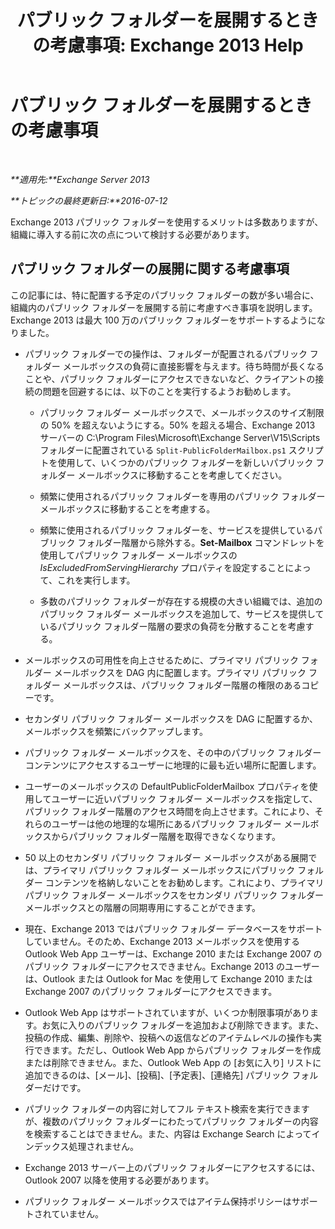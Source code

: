﻿---
title: 'パブリック フォルダーを展開するときの考慮事項: Exchange 2013 Help'
TOCTitle: パブリック フォルダーを展開するときの考慮事項
ms:assetid: 2e416eed-b88f-45db-a482-1232fd2610fa
ms:mtpsurl: https://technet.microsoft.com/ja-jp/library/Dn957481(v=EXCHG.150)
ms:contentKeyID: 64828586
ms.date: 04/24/2018
mtps_version: v=EXCHG.150
ms.translationtype: HT
---

# パブリック フォルダーを展開するときの考慮事項

 

_**適用先:**Exchange Server 2013_

_**トピックの最終更新日:**2016-07-12_

Exchange 2013 パブリック フォルダーを使用するメリットは多数ありますが、組織に導入する前に次の点について検討する必要があります。

## パブリック フォルダーの展開に関する考慮事項

この記事には、特に配置する予定のパブリック フォルダーの数が多い場合に、組織内のパブリック フォルダーを展開する前に考慮すべき事項を説明します。Exchange 2013 は最大 100 万のパブリック フォルダーをサポートするようになりました。

  - パブリック フォルダーでの操作は、フォルダーが配置されるパブリック フォルダー メールボックスの負荷に直接影響を与えます。待ち時間が長くなることや、パブリック フォルダーにアクセスできないなど、クライアントの接続の問題を回避するには、以下のことを実行するようお勧めします。
    
      - パブリック フォルダー メールボックスで、メールボックスのサイズ制限の 50% を超えないようにする。50% を超える場合、Exchange 2013 サーバーの C:\\Program Files\\Microsoft\\Exchange Server\\V15\\Scripts フォルダーに配置されている `Split-PublicFolderMailbox.ps1` スクリプトを使用して、いくつかのパブリック フォルダーを新しいパブリック フォルダー メールボックスに移動することを考慮してください。
    
      - 頻繁に使用されるパブリック フォルダーを専用のパブリック フォルダー メールボックスに移動することを考慮する。
    
      - 頻繁に使用されるパブリック フォルダーを、サービスを提供しているパブリック フォルダー階層から除外する。**Set-Mailbox** コマンドレットを使用してパブリック フォルダー メールボックスの *IsExcludedFromServingHierarchy* プロパティを設定することによって、これを実行します。
    
      - 多数のパブリック フォルダーが存在する規模の大きい組織では、追加のパブリック フォルダー メールボックスを追加して、サービスを提供しているパブリック フォルダー階層の要求の負荷を分散することを考慮する。

  - メールボックスの可用性を向上させるために、プライマリ パブリック フォルダー メールボックスを DAG 内に配置します。プライマリ パブリック フォルダー メールボックスは、パブリック フォルダー階層の権限のあるコピーです。

  - セカンダリ パブリック フォルダー メールボックスを DAG に配置するか、メールボックスを頻繁にバックアップします。

  - パブリック フォルダー メールボックスを、その中のパブリック フォルダー コンテンツにアクセスするユーザーに地理的に最も近い場所に配置します。

  - ユーザーのメールボックスの DefaultPublicFolderMailbox プロパティを使用してユーザーに近いパブリック フォルダー メールボックスを指定して、パブリック フォルダー階層のアクセス時間を向上させます。これにより、それらのユーザーは他の地理的な場所にあるパブリック フォルダー メールボックスからパブリック フォルダー階層を取得できなくなります。

  - 50 以上のセカンダリ パブリック フォルダー メールボックスがある展開では、プライマリ パブリック フォルダー メールボックスにパブリック フォルダー コンテンツを格納しないことをお勧めします。これにより、プライマリ パブリック フォルダー メールボックスをセカンダリ パブリック フォルダー メールボックスとの階層の同期専用にすることができます。

  - 現在、Exchange 2013 ではパブリック フォルダー データベースをサポートしていません。そのため、Exchange 2013 メールボックスを使用する Outlook Web App ユーザーは、Exchange 2010 または Exchange 2007 のパブリック フォルダーにアクセスできません。Exchange 2013 のユーザーは、Outlook または Outlook for Mac を使用して Exchange 2010 または Exchange 2007 のパブリック フォルダーにアクセスできます。

  - Outlook Web App はサポートされていますが、いくつか制限事項があります。お気に入りのパブリック フォルダーを追加および削除できます。また、投稿の作成、編集、削除や、投稿への返信などのアイテムレベルの操作も実行できます。ただし、Outlook Web App からパブリック フォルダーを作成または削除できません。また、Outlook Web App の \[お気に入り\] リストに追加できるのは、\[メール\]、\[投稿\]、\[予定表\]、\[連絡先\] パブリック フォルダーだけです。

  - パブリック フォルダーの内容に対してフル テキスト検索を実行できますが、複数のパブリック フォルダーにわたってパブリック フォルダーの内容を検索することはできません。また、内容は Exchange Search によってインデックス処理されません。

  - Exchange 2013 サーバー上のパブリック フォルダーにアクセスするには、Outlook 2007 以降を使用する必要があります。

  - パブリック フォルダー メールボックスではアイテム保持ポリシーはサポートされていません。

